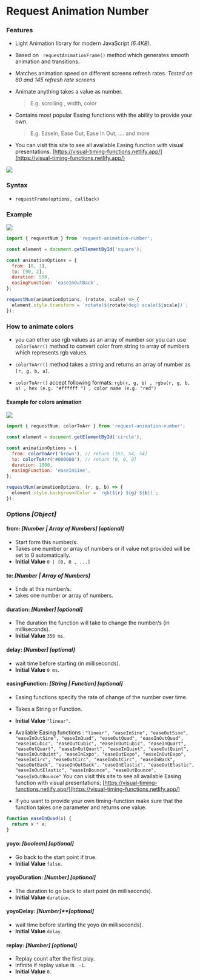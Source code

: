# Request Animation Number

### Features

- Light Animation library for modern JavaScript _(6.4KB)_.

- Based on ` requestAnimationFrame()` method which generates smooth animation and transitions.

- Matches animation speed on different screens refresh rates. _Tested on 60 and 145 refresh rate screens_

- Animate anything takes a value as number.

  > E.g. scrolling , width, color

- Contains most popular Easing functions with the ability to provide your own.

  > E.g. EaseIn, Ease Out, Ease In Out, .... and more

- You can visit this site to see all available Easing function with visual presentations.
  [https://visual-timing-functions.netlify.app/](https://visual-timing-functions.netlify.app/)

[![](https://github.com/alabsi91/request-animation-number/blob/media/20210613_185929~1.gif)](https://visual-timing-functions.netlify.app/)

### Syntax

- `requestFrame(options, callback)`

### Example

![](https://github.com/alabsi91/request-animation-number/blob/media/20210613_214717~2.gif)

```javascript
import { requestNum } from 'request-animation-number';

const element = document.getElementById('square');

const animationOptions = {
  from: [0, 1],
  to: [90, 2],
  duration: 500,
  easingFunction: 'easeInOutBack',
};

requestNum(animationOptions, (rotate, scale) => {
  element.style.transform = `rotate(${rotate}deg) scale(${scale})`;
});
```

### How to animate colors

- you can ether use rgb values as an array of number sor you can use `colorToArr()` method to convert color from string to array
  of numbers which represents rgb values.

- `colorToArr()` method takes a string and returns an array of number as `[r, g, b, a]`.
- `colorToArr()` accept following formats: `rgb(r, g, b) , rgba(r, g, b, a) , hex (e.g. "#ffffff ") , color name (e.g. "red")`

#### Example for colors animation

![](https://github.com/alabsi91/request-animation-number/blob/media/20210613_215930~1.gif)

```javascript
import { requestNum, colorToArr } from 'request-animation-number';

const element = document.getElementById('circle');

const animationOptions = {
  from: colorToArr('brown'), // return [163, 54, 54]
  to: colorToArr('#000000'), // return [0, 0, 0]
  duration: 1000,
  easingFunction: 'easeInSine',
};

requestNum(animationOptions, (r, g, b) => {
  element.style.backgroundColor = `rgb(${r} ${g} ${b})`;
});
```

### Options _[Object]_

#### from: _[Number | Array of Numbers]_ _[optional]_

- Start form this number/s.
- Takes one number or array of numbers or if value not provided will be set to 0 automatically.
- **Initial Value** `0 | [0, 0 , ...]`

#### to: _[Number | Array of Numbers]_

- Ends at this number/s.
- takes one number or array of numbers.

#### duration: _[Number]_ _[optional]_

- The duration the function will take to change the number/s (in milliseconds).
- **Initial Value** `350 ms`.

#### delay: _[Number]_ _[optional]_

- wait time before starting (in milliseconds).
- **Initial Value** `0 ms`.

#### easingFunction: _[String | Function]_ _[optional]_

- Easing functions specify the rate of change of the number over time.
- Takes a String or Function.
- **Initial Value** `"linear"`.
- Avaliable Easing functions :
  `"linear", "easeInSine", "easeOutSine", "easeInOutSine", "easeInQuad", "easeOutQuad", "easeInOutQuad", "easeInCubic", "easeOutCubic", "easeInOutCubic", "easeInQuart", "easeOutQuart", "easeInOutQuart", "easeInQuint", "easeOutQuint", "easeInOutQuint", "easeInExpo", "easeOutExpo", "easeInOutExpo", "easeInCirc", "easeOutCirc", "easeInOutCirc", "easeInBack", "easeOutBack", "easeInOutBack", "easeInElastic", "easeOutElastic", "easeInOutElastic", "easeInBounce", "easeOutBounce", "easeInOutBounce"`
  You can visit this site to see all available Easing function with visual presentations;
  [https://visual-timing-functions.netlify.app/](https://visual-timing-functions.netlify.app/)

- If you want to provide your own timing-function make sure that the function takes one parameter and returns one value.

```javascript
function easeInQuad(x) {
  return x * x;
}
```

#### yoyo: _[boolean]_ _[optional]_

- Go back to the start point if true.
- **Initial Value** `false`.

#### yoyoDuration: _[Number]_ _[optional]_

- The duration to go back to start point (in milliseconds).
- **Initial Value** `duration`.

#### yoyoDelay: _[Number]\*\*[optional]_

- wait time before starting the yoyo (in milliseconds).
- **Initial Value** `delay`.

#### replay: _[Number]_ _[optional]_

- Replay count after the first play.
- infinite if replay value is ` -1`.
- **Initial Value** `0`.
